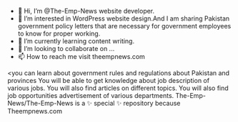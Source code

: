 - 👋 Hi, I’m @The-Emp-News website developer.
- 👀 I’m interested in WordPress website design.And I am sharing Pakistan government policy letters that are necessary for government employees to know for proper working. 
- 🌱 I’m currently learning content writing.
- 💞️ I’m looking to collaborate on ...
- 📫 How to reach me visit theempnews.com



<you can learn about government rules and regulations about Pakistan and provinces 
You will be able to get knowledge about job description of various jobs.
You will also find articles on different topics.
You will also find job opportunities advertisement of various departments.
The-Emp-News/The-Emp-News is a ✨ special ✨ repository because
Theempnews.com
